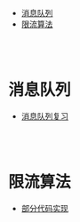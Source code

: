 - [消息队列](#消息队列)
- [限流算法](#限流算法)


</br></br>


# 消息队列
- [消息队列复习](https://www.cnblogs.com/rjzheng/p/8994962.html)


</br></br>


# 限流算法
- [部分代码实现](https://zhuanlan.zhihu.com/p/228412634)